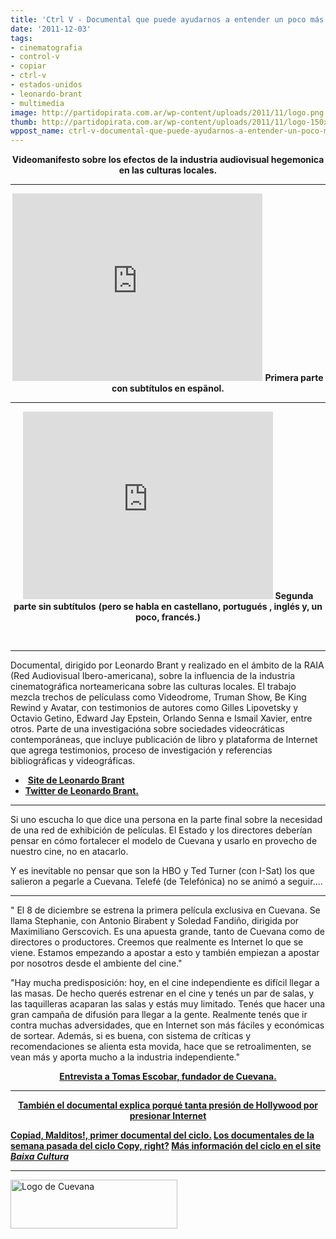 ```yaml
---
title: 'Ctrl V - Documental que puede ayudarnos a entender un poco más el caso #Cuevana'
date: '2011-12-03'
tags:
- cinematografia
- control-v
- copiar
- ctrl-v
- estados-unidos
- leonardo-brant
- multimedia
image: http://partidopirata.com.ar/wp-content/uploads/2011/11/logo.png
thumb: http://partidopirata.com.ar/wp-content/uploads/2011/11/logo-150x78.png
wppost_name: ctrl-v-documental-que-puede-ayudarnos-a-entender-un-poco-mas-el-caso-cuevana
---
```


<p style="text-align: center;"><strong>Videomanifesto sobre los efectos de la industria audiovisual hegemonica en las culturas locales.</strong></p>


<hr />

<center>
<iframe src="http://player.vimeo.com/video/7909995?title=0&amp;byline=0&amp;portrait=0" frameborder="0" width="400" height="300"></iframe>
<strong>Primera parte con subtítulos en espãnol.</strong></center>

<hr />
<p style="text-align: center;"><iframe src="http://player.vimeo.com/video/16947178?title=0&amp;byline=0&amp;portrait=0" frameborder="0" width="400" height="300"></iframe>
<strong>Segunda parte sin subtítulos</strong>
<strong> (pero se habla en castellano, portugués , inglés y, un poco, francés.)</strong></p>
&nbsp;

<hr />

Documental, dirigido por Leonardo Brant y realizado en el ámbito de la RAIA (Red Audiovisual Ibero-americana), sobre la influencia de la industria cinematográfica norteamericana sobre las culturas locales.
El trabajo mezcla trechos de películass como Videodrome, Truman Show, Be King Rewind y Avatar, con testimonios de autores como Gilles Lipovetsky y Octavio Getino, Edward Jay Epstein, Orlando Senna e Ismail Xavier, entre otros.
Parte de una investigacióna sobre sociedades videocráticas contemporáneas, que incluye publicación de libro y plataforma de Internet que agrega testimonios, proceso de investigación y referencias bibliográficas y videográficas.
<ul>
	<li> <strong><a href="http://www.brant.com.br/" target="_blank">Site de Leonardo Brant</a></strong></li>
	<li><strong><a href="https://twitter.com/#!/leobrant100" target="_blank">Twitter de Leonardo Brant.</a></strong></li>
</ul>

<hr />

Si uno escucha lo que dice una persona en la parte final sobre la necesidad de una red de exhibición de películas.
El Estado y los directores deberían pensar en cómo fortalecer el modelo de Cuevana y usarlo en provecho de nuestro cine, no en atacarlo.

Y es inevitable no pensar que son la HBO y Ted Turner (con I-Sat) los que salieron a pegarle a Cuevana. Telefé (de Telefónica) no se animó a seguir....

<hr />

" El 8 de diciembre se estrena la primera película exclusiva en Cuevana. Se llama Stephanie, con Antonio Birabent y Soledad Fandiño, dirigida por Maximiliano Gerscovich. Es una apuesta grande, tanto de Cuevana como de directores o productores. Creemos que realmente es Internet lo que se viene. Estamos empezando a apostar a esto y también empiezan a apostar por nosotros desde el ambiente del cine."

"Hay mucha predisposición: hoy, en el cine independiente es difícil llegar a las masas. De hecho querés estrenar en el cine y tenés un par de salas, y las taquilleras acaparan las salas y estás muy limitado. Tenés que hacer una gran campaña de difusión para llegar a la gente. Realmente tenés que ir contra muchas adversidades, que en Internet son más fáciles y económicas de sortear. Además, si es buena, con sistema de críticas y recomendaciones se alienta esta movida, hace que se retroalimenten, se vean más y aporta mucho a la industria independiente."
<p style="text-align: center;"><strong><a href="http://m.pagina12.com.ar/diario/sociedad/subnotas/182543-56824-2011-12-02.html" target="_blank">Entrevista a Tomas Escobar, fundador de Cuevana.</a></strong></p>


<hr />
<p style="text-align: center;"><strong><a href="http://partidopirata.com.ar/2308/sopa-toda-la-internet-mundial-bajo-juridisccion-de-estados-unidos">También el documental explica porqué tanta presión de Hollywood por presionar Internet</a></strong></p>
<p style="text-align: center;"></p>
<strong><a href="http://partidopirata.com.ar/4690/para-los-fines-de-semana-ciclo-copy-right-pero-virtual">Copiad, Malditos!, primer documental del ciclo.</a>
<a href="http://partidopirata.com.ar/4752/siguiendo-con-el-ciclo-copy-right-patents-absurdity-y-arduino-el-documental">Los documentales de la semana pasada del ciclo Copy, right?</a>
<a href="http://baixacultura.org/2012/06/08/ciclo-copy-right-em-sao-paulo/" target="_blank">Más información del ciclo en el site <em>Baixa Cultura</em></a></strong>

<hr />

<a href="http://partidopirata.com.ar/wp-content/uploads/2011/11/logo.png"><img class="aligncenter size-full wp-image-2318" title="Cuevana" src="http://partidopirata.com.ar/wp-content/uploads/2011/11/logo.png" alt="Logo de Cuevana" width="267" height="78" /></a>
